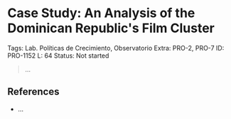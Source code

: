 # Case Study: An Analysis of the Dominican Republic's Film Cluster

Tags: Lab. Políticas de Crecimiento, Observatorio
Extra: PRO-2, PRO-7
ID: PRO-1152
L: 64
Status: Not started

> …
> 

## References

- …